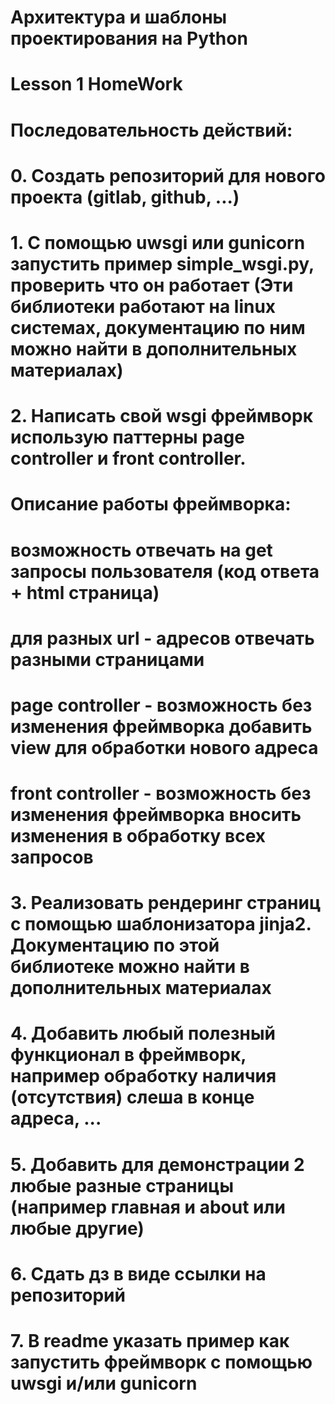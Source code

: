 # Архитектура и шаблоны проектирования на Python

# Lesson 1 HomeWork
# Последовательность действий:
# 0. Создать репозиторий для нового проекта (gitlab, github, ...)
# 1. С помощью uwsgi или gunicorn запустить пример simple_wsgi.py, проверить что он работает (Эти библиотеки работают на linux системах, документацию по ним можно найти в дополнительных материалах)
# 2. Написать свой wsgi фреймворк использую паттерны page controller и front controller.
# Описание работы фреймворка:
# возможность отвечать на get запросы пользователя (код ответа + html страница)
# для разных url - адресов отвечать разными страницами
# page controller - возможность без изменения фреймворка добавить view для обработки нового адреса
# front controller - возможность без изменения фреймворка вносить изменения в обработку всех запросов
# 3. Реализовать рендеринг страниц с помощью шаблонизатора jinja2. Документацию по этой библиотеке можно найти в дополнительных материалах
# 4. Добавить любый полезный функционал в фреймворк, например обработку наличия (отсутствия) слеша в конце адреса, ...
# 5. Добавить для демонстрации 2 любые разные страницы (например главная и about или любые другие)
# 6. Сдать дз в виде ссылки на репозиторий
# 7. В readme указать пример как запустить фреймворк с помощью uwsgi и/или gunicorn